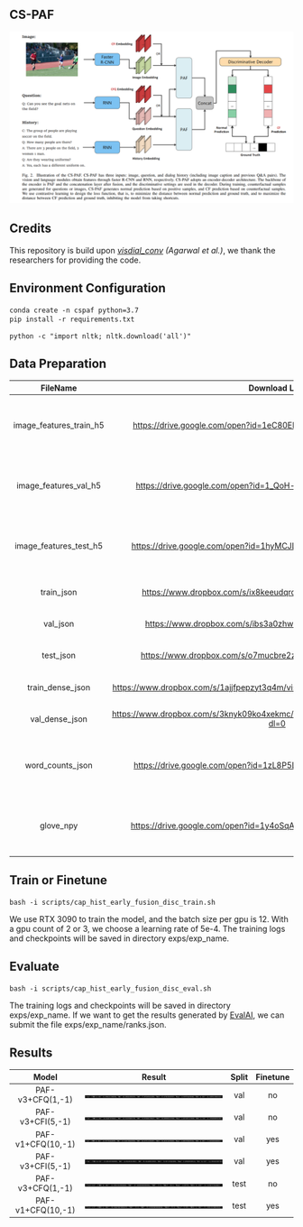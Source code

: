 ## CS-PAF

<div align=center><img src="cspaf.png"></div>

## Credits
This repository is build upon [*visdial_conv*](https://github.com/shubhamagarwal92/visdial_conv) *(Agarwal et al.)*, we thank the researchers for providing the code.

## Environment Configuration
```shell
conda create -n cspaf python=3.7
pip install -r requirements.txt
```
```shell
python -c "import nltk; nltk.download('all')"
```

## Data Preparation

|        FileName         |                        Download Link                         |                            Source                            |
| :---------------------: | :----------------------------------------------------------: | :----------------------------------------------------------: |
| image_features_train_h5 | https://drive.google.com/open?id=1eC80EMMEdZvWsKIl3YlEFpY4XHlvN9h8 | provided by repository *[visdial-principles](https://github.com/simpleshinobu/visdial-principles/blob/master/README.md) (Qi et al.)* |
|  image_features_val_h5  | https://drive.google.com/open?id=1_QoH-lbRCwPrcuiwVNjhW1yMxhqiLclB | provided by repository *[visdial-principles](https://github.com/simpleshinobu/visdial-principles/blob/master/README.md) (Qi et al.)* |
| image_features_test_h5  | https://drive.google.com/open?id=1hyMCJLXAyaNHmnoRZM8eF3fNia49oHLl | provided by repository *[visdial-principles](https://github.com/simpleshinobu/visdial-principles/blob/master/README.md) (Qi et al.)* |
|       train_json        | https://www.dropbox.com/s/ix8keeudqrd8hn8/visdial_1.0_train.zip?dl=0 | provided by [*official website*](https://visualdialog.org/data) |
|        val_json         | https://www.dropbox.com/s/ibs3a0zhw74zisc/visdial_1.0_val.zip?dl=0 | provided by [*official website*](https://visualdialog.org/data) |
|        test_json        | https://www.dropbox.com/s/o7mucbre2zm7i5n/visdial_1.0_test.zip?dl=0 | provided by [*official website*](https://visualdialog.org/data) |
|    train_dense_json     | https://www.dropbox.com/s/1ajjfpepzyt3q4m/visdial_1.0_train_dense_sample.json?dl=0 | provided by [*official website*](https://visualdialog.org/data) |
|     val_dense_json      | https://www.dropbox.com/s/3knyk09ko4xekmc/visdial_1.0_val_dense_annotations.json?dl=0 | provided by [*official website*](https://visualdialog.org/data) |
|    word_counts_json     | https://drive.google.com/open?id=1zL8P5LnPzRbfaPxJXvFVGBlS7SumOB_g | provided by repository *[visdial-principles](https://github.com/simpleshinobu/visdial-principles/blob/master/README.md) (Qi et al.)* |
|        glove_npy        | https://drive.google.com/open?id=1y4oSqAwgu2gIcyuF5ZuMuNZ-c-89NGuJ | provided by repository *[visdial-principles](https://github.com/simpleshinobu/visdial-principles/blob/master/README.md) (Qi et al.)* |

## Train or Finetune
```shell
bash -i scripts/cap_hist_early_fusion_disc_train.sh
```
We use RTX 3090 to train the model, and the batch size per gpu is 12. With a gpu count of 2 or 3, we choose a learning rate of 5e-4. 
The training logs and checkpoints will be saved in directory exps/exp_name.

## Evaluate
```shell
bash -i scripts/cap_hist_early_fusion_disc_eval.sh
```
The training logs and checkpoints will be saved in directory exps/exp_name.
If we want to get the results generated by [EvalAI](https://eval.ai/web/challenges/challenge-page/518/submission), we can submit the file exps/exp_name/ranks.json. 

## Results

|       Model       |           Result            | Split | Finetune |
|:-----------------:|:---------------------------:| :-----------------: | :-----------------: |
| PAF-v3+CFQ(1,-1)  | ![image](results/62.01.png) | val | no |
| PAF-v3+CFI(5,-1)  | ![image](results/61.31.png) | val | no |
| PAF-v1+CFQ(10,-1) | ![image](results/71.93.png) | val | yes |
| PAF-v3+CFI(5,-1)  | ![image](results/72.28.png) | val | yes |
| PAF-v3+CFQ(1,-1)  | ![image](results/61.14.png) | test | no |
| PAF-v1+CFQ(10,-1) | ![image](results/71.19.png) | test | yes |

